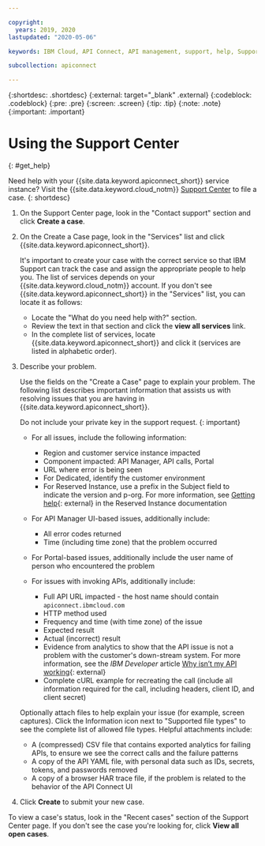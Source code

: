 ```yaml
---

copyright:
  years: 2019, 2020
lastupdated: "2020-05-06"

keywords: IBM Cloud, API Connect, API management, support, help, Support Center

subcollection: apiconnect

---
```


{:shortdesc: .shortdesc}
{:external: target="_blank" .external}
{:codeblock: .codeblock}
{:pre: .pre}
{:screen: .screen}
{:tip: .tip}
{:note: .note}
{:important: .important}

# Using the Support Center
{: #get_help}

Need help with your {{site.data.keyword.apiconnect_short}} service instance? Visit the {{site.data.keyword.cloud_notm}} [Support Center](https://cloud.ibm.com/unifiedsupport/supportcenter) to file a case. 
{: shortdesc}

1. On the Support Center page, look in the "Contact support" section and click **Create a case**. 

2. On the Create a Case page, look in the "Services" list and click {{site.data.keyword.apiconnect_short}}.

   It's important to create your case with the correct service so that IBM Support can track the case and assign the appropriate people to help you. The list of services depends on your {{site.data.keyword.cloud_notm}} account. If you don't see {{site.data.keyword.apiconnect_short}} in the "Services" list, you can locate it as follows:
   
   - Locate the "What do you need help with?" section.
   - Review the text in that section and click the **view all services** link.
   - In the complete list of services, locate {{site.data.keyword.apiconnect_short}} and click it (services are listed in alphabetic order).

3. Describe your problem.

   Use the fields on the "Create a Case" page to explain your problem. The following list describes important information that assists us with resolving issues that you are having in {{site.data.keyword.apiconnect_short}}. 
   
    Do not include your private key in the support request.
   {: important}   

   - For all issues, include the following information:

      - Region and customer service instance impacted
      - Component impacted: API Manager, API calls, Portal
      - URL where error is being seen
	  - For Dedicated, identify the customer environment
	  - For Reserved Instance, use a prefix in the Subject field to indicate the version and p-org. For more information, see [Getting help](https://www.ibm.com/support/knowledgecenter/SSMNED_cloud/com.ibm.apic.overview.doc/rapic_ibm_support_ri.html){: external} in the Reserved Instance documentation

   - For API Manager UI-based issues, additionally include:

      - All error codes returned
      - Time (including time zone) that the problem occurred

   - For Portal-based issues, additionally include the user name of person who encountered the problem

   - For issues with invoking APIs, additionally include:

      - Full API URL impacted - the host name should contain `apiconnect.ibmcloud.com`
      - HTTP method used
      - Frequency and time (with time zone) of the issue
      - Expected result
      - Actual (incorrect) result
      - Evidence from analytics to show that the API issue is not a problem with the customer's down-stream system. For more information, see the _IBM Developer_ article [Why isn’t my API working](https://developer.ibm.com/apiconnect/why-isnt-my-api-working/){: external}
      - Complete cURL example for recreating the call (include all information required for the call, including headers, client ID, and client secret)

   Optionally attach files to help explain your issue (for example, screen captures). Click the Information icon next to "Supported file types" to see the complete list of allowed file types. Helpful attachments include:
   
   - A (compressed) CSV file that contains exported analytics for failing APIs, to ensure we see the correct calls and the failure patterns
   - A copy of the API YAML file, with personal data such as IDs, secrets, tokens, and passwords removed
   - A copy of a browser HAR trace file, if the problem is related to the behavior of the API Connect UI
    
4. Click **Create** to submit your new case.

To view a case's status, look in the "Recent cases" section of the Support Center page. If you don't see the case you're looking for, click **View all open cases**.
